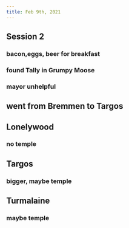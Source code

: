 ```yaml
---
title: Feb 9th, 2021
---
```


## Session 2
### bacon,eggs, beer for breakfast
### found Tally in Grumpy Moose
### mayor unhelpful
## went from Bremmen to Targos
## Lonelywood
### no temple
## Targos
### bigger, maybe temple
## Turmalaine
### maybe temple
